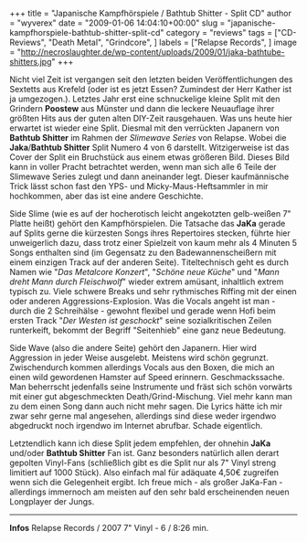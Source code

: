 +++
title = "Japanische Kampfhörspiele / Bathtub Shitter - Split CD"
author = "wyverex"
date = "2009-01-06 14:04:10+00:00"
slug = "japanische-kampfhorspiele-bathtub-shitter-split-cd"
category = "reviews"
tags = ["CD-Reviews", "Death Metal", "Grindcore", ]
labels = ["Relapse Records", ]
image = "http://necroslaughter.de/wp-content/uploads/2009/01/jaka-bathtube-shitters.jpg"
+++


Nicht viel Zeit ist vergangen seit den letzten beiden Veröffentlichungen des Sextetts aus Krefeld (oder ist es jetzt Essen? Zumindest der Herr Kather ist ja umgezogen.). Letztes Jahr erst eine schnuckelige kleine Split mit den Grindern **Poostew** aus Münster und dann die leckere Neuauflage ihrer größten Hits aus der guten alten DIY-Zeit rausgehauen.
Was uns heute hier erwartet ist wieder eine Split. Diesmal mit den verrückten Japanern von **Bathtub Shitter** im Rahmen der _Slimewave Series_ von Relapse. Wobei die **Jaka**/**Bathtub Shitter** Split Numero 4 von 6 darstellt. Witzigerweise ist das Cover der Split ein Bruchstück aus einem etwas größeren Bild. Dieses Bild kann in voller Pracht betrachtet werden, wenn man sich alle 6 Teile der Slimewave Series zulegt und dann aneinander legt. Dieser kaufmännische Trick lässt schon fast den YPS- und Micky-Maus-Heftsammler in mir hochkommen, aber das ist eine andere Geschichte.

Side Slime (wie es auf der hocherotisch leicht angekotzten gelb-weißen 7" Platte heißt) gehört den Kampfhörspielen. Die Tatsache das **JaKa** gerade auf Splits gerne die kürzesten Songs ihres Repertoires stecken, führte hier unweigerlich dazu, dass trotz einer Spielzeit von kaum mehr als 4 Minuten 5 Songs enthalten sind (im Gegensatz zu den Badewannenscheißern mit einem einzigen Track auf der anderen Seite).
Titeltechnisch geht es durch Namen wie "_Das Metalcore Konzert_", "_Schöne neue Küche_" und "_Mann dreht Mann durch Fleischwolf_" wieder extrem amüsant, inhaltlich extrem typisch zu. Viele schwere Breaks und sehr rythmisches Riffing mit der einen oder anderen Aggressions-Explosion.
Was die Vocals angeht ist man - durch die 2 Schreihälse - gewohnt flexibel und gerade wenn Hofi beim ersten Track "_Der Westen ist geschockt_" seine sozialkritischen Zeilen runterkeift, bekommt der Begriff "Seitenhieb" eine ganz neue Bedeutung.

Side Wave (also die andere Seite) gehört den Japanern. Hier wird Aggression in jeder Weise ausgelebt. Meistens wird schön gegrunzt. Zwischendurch kommen allerdings Vocals aus den Boxen, die mich an einen wild gewordenen Hamster auf Speed erinnern. Geschmackssache. Man beherrscht jedenfalls seine Instrumente und fräst sich schön vorwärts mit einer gut abgeschmeckten Death/Grind-Mischung. Viel mehr kann man zu dem einen Song dann auch nicht mehr sagen.
Die Lyrics hätte ich mir zwar sehr gerne mal angesehen, allerdings sind diese weder irgendwo abgedruckt noch irgendwo im Internet abrufbar. Schade eigentlich.

Letztendlich kann ich diese Split jedem empfehlen, der ohnehin **JaKa** und/oder **Bathtub Shitter** Fan ist. Ganz besonders natürlich allen derart gepolten Vinyl-Fans (schließlich gibt es die Split nur als 7" Vinyl streng limitiert auf 1000 Stück). Also einfach mal für adäquate 4,50€ zugreifen wenn sich die Gelegenheit ergibt. Ich freue mich - als großer JaKa-Fan - allerdings immernoch am meisten auf den sehr bald erscheinenden neuen Longplayer der Jungs.





---
**Infos**
Relapse Records / 2007
7" Vinyl - 6 / 8:26 min.
